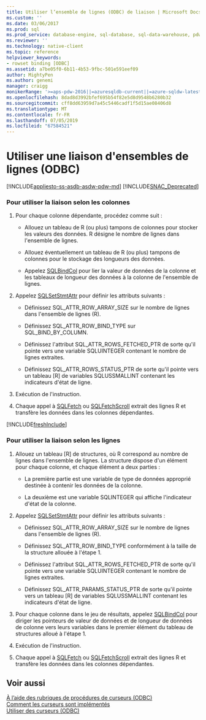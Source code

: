 ```yaml
---
title: Utiliser l’ensemble de lignes (ODBC) de liaison | Microsoft Docs
ms.custom: ''
ms.date: 03/06/2017
ms.prod: sql
ms.prod_service: database-engine, sql-database, sql-data-warehouse, pdw
ms.reviewer: ''
ms.technology: native-client
ms.topic: reference
helpviewer_keywords:
- rowset binding [ODBC]
ms.assetid: a7be05f0-6b11-4b53-9fbc-501e591eef09
author: MightyPen
ms.author: genemi
manager: craigg
monikerRange: '>=aps-pdw-2016||=azuresqldb-current||=azure-sqldw-latest||>=sql-server-2016||=sqlallproducts-allversions||>=sql-server-linux-2017||=azuresqldb-mi-current'
ms.openlocfilehash: 8dad8d3992bfef695b54f82e5d8d9548b6280b32
ms.sourcegitcommit: cff8dd63959d7a45c5446cadf1f5d15ae08406d8
ms.translationtype: MT
ms.contentlocale: fr-FR
ms.lasthandoff: 07/05/2019
ms.locfileid: "67584521"
---
```

# <a name="use-rowset-binding-odbc"></a>Utiliser une liaison d'ensembles de lignes (ODBC)
[!INCLUDE[appliesto-ss-asdb-asdw-pdw-md](../../../includes/appliesto-ss-asdb-asdw-pdw-md.md)]
[!INCLUDE[SNAC_Deprecated](../../../includes/snac-deprecated.md)]

    
### <a name="to-use-column-wise-binding"></a>Pour utiliser la liaison selon les colonnes  
  
1.  Pour chaque colonne dépendante, procédez comme suit :  
  
    -   Allouez un tableau de R (ou plus) tampons de colonnes pour stocker les valeurs des données. R désigne le nombre de lignes dans l'ensemble de lignes.  
  
    -   Allouez éventuellement un tableau de R (ou plus) tampons de colonnes pour le stockage des longueurs des données.  
  
    -   Appelez [SQLBindCol](../../../relational-databases/native-client-odbc-api/sqlbindcol.md) pour lier la valeur de données de la colonne et les tableaux de longueur des données à la colonne de l'ensemble de lignes.  
  
2.  Appelez [SQLSetStmtAttr](../../../relational-databases/native-client-odbc-api/sqlsetstmtattr.md) pour définir les attributs suivants :  
  
    -   Définissez SQL_ATTR_ROW_ARRAY_SIZE sur le nombre de lignes dans l'ensemble de lignes (R).  
  
    -   Définissez SQL_ATTR_ROW_BIND_TYPE sur SQL_BIND_BY_COLUMN.  
  
    -   Définissez l'attribut SQL_ATTR_ROWS_FETCHED_PTR de sorte qu'il pointe vers une variable SQLUINTEGER contenant le nombre de lignes extraites.  
  
    -   Définissez SQL_ATTR_ROWS_STATUS_PTR de sorte qu'il pointe vers un tableau [R] de variables SQLUSSMALLINT contenant les indicateurs d'état de ligne.  
  
3.  Exécution de l'instruction.  
  
4.  Chaque appel à [SQLFetch](https://go.microsoft.com/fwlink/?LinkId=58401) ou [SQLFetchScroll](../../../relational-databases/native-client-odbc-api/sqlfetchscroll.md) extrait des lignes R et transfère les données dans les colonnes dépendantes.  

[!INCLUDE[freshInclude](../../../includes/paragraph-content/fresh-note-steps-feedback.md)]

### <a name="to-use-row-wise-binding"></a>Pour utiliser la liaison selon les lignes  
  
1.  Allouez un tableau [R] de structures, où R correspond au nombre de lignes dans l'ensemble de lignes. La structure dispose d'un élément pour chaque colonne, et chaque élément a deux parties :  
  
    -   La première partie est une variable de type de données approprié destinée à contenir les données de la colonne.  
  
    -   La deuxième est une variable SQLINTEGER qui affiche l'indicateur d'état de la colonne.  
  
2.  Appelez [SQLSetStmtAttr](../../../relational-databases/native-client-odbc-api/sqlsetstmtattr.md) pour définir les attributs suivants :  
  
    -   Définissez SQL_ATTR_ROW_ARRAY_SIZE sur le nombre de lignes dans l'ensemble de lignes (R).  
  
    -   Définissez SQL_ATTR_ROW_BIND_TYPE conformément à la taille de la structure allouée à l'étape 1.  
  
    -   Définissez l'attribut SQL_ATTR_ROWS_FETCHED_PTR de sorte qu'il pointe vers une variable SQLUINTEGER contenant le nombre de lignes extraites.  
  
    -   Définissez SQL_ATTR_PARAMS_STATUS_PTR de sorte qu'il pointe vers un tableau [R] de variables SQLUSSMALLINT contenant les indicateurs d'état de ligne.  
  
3.  Pour chaque colonne dans le jeu de résultats, appelez [SQLBindCol](../../../relational-databases/native-client-odbc-api/sqlbindcol.md) pour diriger les pointeurs de valeur de données et de longueur de données de colonne vers leurs variables dans le premier élément du tableau de structures alloué à l'étape 1.  
  
4.  Exécution de l'instruction.  
  
5.  Chaque appel à [SQLFetch](https://go.microsoft.com/fwlink/?LinkId=58401) ou [SQLFetchScroll](../../../relational-databases/native-client-odbc-api/sqlfetchscroll.md) extrait des lignes R et transfère les données dans les colonnes dépendantes.  
  
## <a name="see-also"></a>Voir aussi  
 [À l’aide des rubriques de procédures de curseurs &#40;ODBC&#41;](../../../relational-databases/native-client-odbc-how-to/cursors/using-cursors-how-to-topics-odbc.md)   
 [Comment les curseurs sont implémentés](../../../relational-databases/native-client-odbc-cursors/implementation/how-cursors-are-implemented.md)   
 [Utiliser des curseurs &#40;ODBC&#41;](../../../relational-databases/native-client-odbc-how-to/cursors/use-cursors-odbc.md)  
  
  
